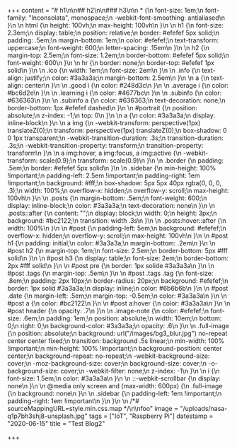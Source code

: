 +++
content = "# h1\n\n## h2\n\n### h3\n\n    * {\n        font-size: 1em;\n        font-family: \"Inconsolata\", monospace;\n        -webkit-font-smoothing: antialiased\n    }\n    \n    html {\n        height: 100vh;\n        max-height: 100vh\n    }\n    \n    h1 {\n        font-size: 2.3em;\n        display: table;\n        position: relative;\n        border: #efefef 5px solid;\n        padding: .5em;\n        margin-bottom: 1em;\n        color: #efefef;\n        text-transform: uppercase;\n        font-weight: 600;\n        letter-spacing: .15em\n    }\n    \n    h2 {\n        margin-top: 2.5em;\n        font-size: 1.2em;\n        border-bottom: #efefef 5px solid;\n        font-weight: 600\n    }\n    \n    hr {\n        border: none;\n        border-top: #efefef 1px solid\n    }\n    \n    .ico {\n        width: 1em;\n        font-size: 2em\n    }\n    \n    .info {\n        text-align: justify;\n        color: #3a3a3a;\n        margin-bottom: 2.5em\n    }\n    \n    a {\n        text-align: center\n    }\n    \n    .good i {\n        color: #248d3c\n    }\n    \n    .average i {\n        color: #bc6d2e\n    }\n    \n    .learning i {\n        color: #4677bc\n    }\n    \n    .subinfo {\n        color: #636363\n    }\n    \n    .subinfo a {\n        color: #636363;\n        text-decoration: none;\n        border-bottom: 1px #efefef dashed\n    }\n    \n    #portrait {\n        position: absolute;\n        z-index: -1;\n        top: 0\n    }\n    \n    a {\n        color: #3a3a3a;\n        display: inline-block\n    }\n    \n    a img {\n        -webkit-transform: perspective(1px) translateZ(0);\n        transform: perspective(1px) translateZ(0);\n        box-shadow: 0 0 1px transparent;\n        -webkit-transition-duration: .3s;\n        transition-duration: .3s;\n        -webkit-transition-property: transform;\n        transition-property: transform\n    }\n    \n    a img:hover, a img:focus, a img:active {\n        -webkit-transform: scale(0.9);\n        transform: scale(0.9)\n    }\n    \n    .border {\n        padding: .5em;\n        border: #efefef 5px solid\n    }\n    \n    .sidebar {\n        min-height: 100% !important;\n        padding-left: 2.5em !important;\n        padding-right: 1em !important;\n        background: #fff;\n        box-shadow: 5px 5px 40px rgba(0, 0, 0, .3);\n        width: 100%;\n        overflow-x: hidden;\n        overflow-y: scroll;\n        max-height: 100vh\n    }\n    \n    .posts {\n        margin-bottom: .5em;\n        font-weight: 600;\n        display: inline-block;\n        color: #3a3a3a;\n        text-decoration: none\n    }\n    \n    .posts::after {\n        content: \"\";\n        display: block;\n        width: 0;\n        height: 3px;\n        background: #bc2122;\n        transition: width .3s\n    }\n    \n    .posts:hover::after {\n        width: 100%\n    }\n    \n    #post {\n        padding-left: 5em;\n        background: #efefef;\n        overflow-x: hidden;\n        overflow-y: scroll;\n        max-height: 100vh\n    }\n    \n    #post h1 {\n        padding: initial;\n        color: #3a3a3a;\n        margin-bottom: .2em\n    }\n    \n    #post h2 {\n        margin-top: 1em;\n        font-size: 2.5em;\n        border-bottom: 5px #fff solid\n    }\n    \n    #post h3 {\n        display: table;\n        font-size: 2em;\n        border-bottom: 2px #fff solid\n    }\n    \n    #post pre {\n        border: 1px solide #3a3a3a\n    }\n    \n    #post .tags {\n        margin-top: .5em\n    }\n    \n    #post .tags .tag {\n        font-size: .8em;\n        padding: 2px 10px;\n        border-radius: 20px;\n        background: #efefef;\n        border: 1px solid #3a3a3a;\n        display: inline;\n        color: #6b6b6b\n    }\n    \n    #post .date {\n        margin-left: .5em;\n        margin-top: -0.5em;\n        color: #3a3a3a\n    }\n    \n    #post a {\n        color: #bc2122\n    }\n    \n    #post a:hover {\n        color: #3a3a3a\n    }\n    \n    #post header {\n        opacity: .7\n    }\n    \n    .image-note {\n        color: #efefef;\n        font-size: .6em;\n        padding: 1em;\n        position: absolute;\n        width: 10em;\n        bottom: 0;\n        right: 0;\n        background-color: #3a3a3a;\n        opacity: .6\n    }\n    \n    .full-image {\n        position: absolute;\n        background: url(\"/images/bg3_blur.jpg\") no-repeat center center fixed;\n        transition: background .5s linear;\n        min-width: 100% !important;\n        min-height: 100% !important;\n        background-position: center center;\n        background-repeat: no-repeat;\n        -webkit-background-size: cover;\n        -moz-background-size: cover;\n        background-size: cover;\n        -o-background-size: cover;\n        -webkit-filter: none;\n        z-index: -1\n    }\n    \n    i {\n        font-size: 1.5em;\n        color: #3a3a3a\n    }\n    \n    ::-webkit-scrollbar {\n        display: none\n    }\n    \n    @media only screen and (max-width: 600px) {\n        .full-image {\n            background: none\n        }\n    \n        .sidebar {\n            padding-left: 1em !important;\n            padding-right: 1em !important\n        }\n    }\n    \n    /*# sourceMappingURL=style.min.css.map */\n\nfoo"
image = "/uploads/nasa-q1p7bh3shj8-unsplash.jpg"
tags = ["IoT", "Raspberry Pi"]
datestamp = "2020-06-15"
title = "Test Blog2"

+++
